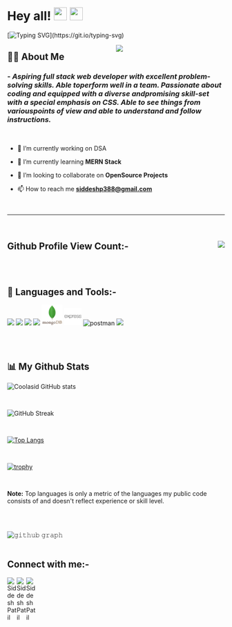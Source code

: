 # Hey all! <img src= "https://media2.giphy.com/media/Lm5hxmmI6ucOQGfjKj/giphy.gif?cid=6c09b952o9xti0m387z597k2xqipch3qmqjydym98oef87ve&rid=giphy.gif&ct=s" width= "30" height= "30"> <img src= "https://media.tenor.com/images/2adfe94e69139f3e22623b61d375a7a7/tenor.gif" width= "30" height= "30">

 
 [![Typing SVG](https://readme-typing-svg.herokuapp.com?font=Architects+Daughter&color=22EBF7&size=25&center=false&lines=hey!+its+Siddesh;Full+stack+web+developer...)](https://git.io/typing-svg)
 

<img src="https://camo.githubusercontent.com/992babdffd8c74a1502de375fbdf7e4d54773242/68747470733a2f2f6d656469612e67697068792e636f6d2f6d656469612f53576f536b4e36447854737a71494b4571762f67697068792e676966" align="right" width="50%" />


## 🙋‍♂️ About Me
<h3>- <i>Aspiring full stack web developer with excellent problem-solving skills. Able toperform well in a team. Passionate about coding and equipped with a diverse andpromising skill-set with a special emphasis on CSS. Able to see things from variouspoints of view and able to understand and follow instructions.</i></h3>



</br>

- 🔭 I’m currently working on DSA

- 🌱 I’m currently learning **MERN Stack**

- 👯 I’m looking to collaborate on **OpenSource Projects**

<!-- - 👨‍💻 All of my projects are available at **[My Portfolio](https://gpportfolio1.vercel.app/)** -->

- 📫 How to reach me **siddeshp388@gmail.com**



</br>
<hr>
</br>

## Github Profile View Count:- <img align="right" src="https://profile-counter.glitch.me/Coolasid/count.svg" />

</br>
</br>


## 🚀 Languages and Tools:-

<p align="left"> 
<img src="https://img.icons8.com/color/48/000000/html-5.png"/>  
    <img src="https://img.icons8.com/color/48/000000/css3.png"/>
   <img src="https://img.icons8.com/color/48/000000/javascript.png"/>
<!--     <img src="https://img.icons8.com/color/48/000000/react-native.png"/>  -->
<!--     <img src="https://img.icons8.com/color/48/000000/redux.png"/> -->
     <img src="https://img.icons8.com/color/48/000000/nodejs.png"/>
    <img src="https://raw.githubusercontent.com/devicons/devicon/master/icons/mongodb/mongodb-original-wordmark.svg" alt="mongodb" width="48" height="48"/>
     <img src="https://raw.githubusercontent.com/devicons/devicon/master/icons/express/express-original-wordmark.svg" alt="express" width="40" height="40"/> 
  <img src="https://www.vectorlogo.zone/logos/getpostman/getpostman-icon.svg" alt="postman" width="45" height="45"/> 
   <img src="https://img.icons8.com/color/48/000000/git.png"/> 
  
</p>

</br>
</br>

## 📊 My Github Stats

![Coolasid GitHub stats](https://github-readme-stats.vercel.app/api?username=Coolasid&show_icons=true&theme=radical) 

</br>


![GitHub Streak](https://github-readme-streak-stats.herokuapp.com/?user=Coolasid&theme=radical) 

</br>

[![Top Langs](https://github-readme-stats.vercel.app/api/top-langs/?username=Coolasid&layout=compact&text_color=daf7dc&bg_color=151515)](https://github.com/Coolasid/github-readme-stats)

</br>

[![trophy](https://github-profile-trophy.vercel.app/?username=Coolasid)](https://github.com/ryo-ma/github-profile-trophy)

</br>


<b>Note:</b> Top languages is only a metric of the languages my public code consists of and doesn't reflect experience or skill level.


<br/>
<br/>

![𝚐𝚒𝚝𝚑𝚞𝚋 𝚐𝚛𝚊𝚙𝚑](https://activity-graph.herokuapp.com/graph?username=Coolasid&theme=gruvbox&hide_border=true&area=true)
<br/>
<br/>

## Connect with me:-
<p align="left">

<a href="https://twitter.com/Coolasid">
  <img align="left" alt="Siddesh Patil" | Twitter" width="22px" src="https://cdn.jsdelivr.net/npm/simple-icons@v3/icons/twitter.svg" />
</a>
 
<a href="https://www.linkedin.com/in/siddesh-patil-922759218/">
  <img align="left" alt="Siddesh Patil" width="22px" src="https://cdn.jsdelivr.net/npm/simple-icons@v3/icons/linkedin.svg" />
</a>

<a href="https://www.instagram.com/_sp____123/">
  <img align="left" alt="Siddesh Patil" width="22px" src="https://cdn.jsdelivr.net/npm/simple-icons@v3/icons/instagram.svg" />
</a>


<br />
<br />

</p>


